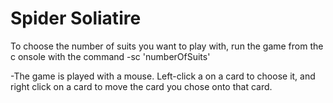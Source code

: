 # Spider Soliatire 

To choose the number of suits you want to play with, run the game from the c
onsole with the command  -sc 'numberOfSuits'

-The game is played with a mouse. Left-click a on a card to choose it, and right click on a card to move the card you chose onto that card.
